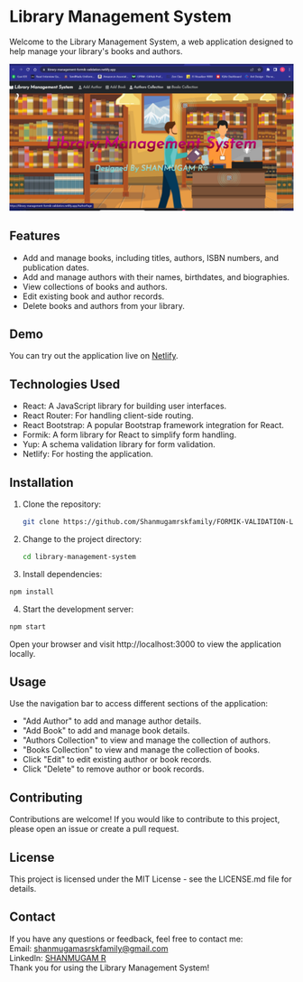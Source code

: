 # Library Management System

Welcome to the Library Management System, a web application designed to help manage your library's books and authors.

![Library Management System](https://github.com/Shanmugamrskfamily/FORMIK-VALIDATION-LIBRARY-MANAGEMENT/blob/main/public/demo.png)

## Features

- Add and manage books, including titles, authors, ISBN numbers, and publication dates.
- Add and manage authors with their names, birthdates, and biographies.
- View collections of books and authors.
- Edit existing book and author records.
- Delete books and authors from your library.

## Demo

You can try out the application live on [Netlify](https://library-management-formik-validation.netlify.app/).

## Technologies Used

- React: A JavaScript library for building user interfaces.
- React Router: For handling client-side routing.
- React Bootstrap: A popular Bootstrap framework integration for React.
- Formik: A form library for React to simplify form handling.
- Yup: A schema validation library for form validation.
- Netlify: For hosting the application.

## Installation

1. Clone the repository:

   ```bash
   git clone https://github.com/Shanmugamrskfamily/FORMIK-VALIDATION-LIBRARY-MANAGEMENT.git
   ```

2. Change to the project directory:

   ```bash
   cd library-management-system
   ```

3. Install dependencies:

```bash
npm install
```

4. Start the development server:

```bash
npm start
```

Open your browser and visit http://localhost:3000 to view the application locally.

## Usage

Use the navigation bar to access different sections of the application:

- "Add Author" to add and manage author details.
- "Add Book" to add and manage book details.
- "Authors Collection" to view and manage the collection of authors.
- "Books Collection" to view and manage the collection of books.
- Click "Edit" to edit existing author or book records.
- Click "Delete" to remove author or book records.

## Contributing

Contributions are welcome! If you would like to contribute to this project, please open an issue or create a pull request.

## License

This project is licensed under the MIT License - see the LICENSE.md file for details.

## Contact

If you have any questions or feedback, feel free to contact me:
<br>
Email: <a href="shanmugamrskfamily@gmail.com" type="email">shanmugamasrskfamily@gmail.com</a>
<br>
Linkedln: <a href="https://www.linkedin.com/in/shanmugamrskfamily/">SHANMUGAM R</a>
<br>
Thank you for using the Library Management System!
